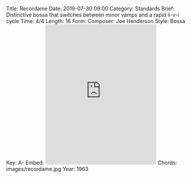 Title: Recordame
Date: 2019-07-30 09:00
Category: Standards
Brief: Distinctive bossa that switches between minor vamps and a rapid ii-v-i cycle
Time: 4/4
Length: 16
Form:
Composer: Joe Henderson
Style: Bossa
Key: A-
Embed: <iframe src="https://open.spotify.com/embed/playlist/76smsdYc7b1thYEUOocN7y" width="300" height="380" frameborder="0" allowtransparency="true" allow="encrypted-media"></iframe>
Chords: images/recordame.jpg
Year: 1963
